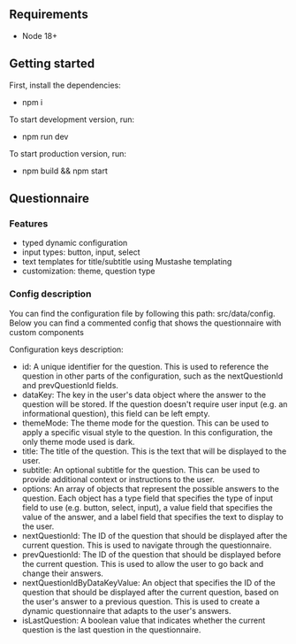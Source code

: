 ## Requirements

- Node 18+

## Getting started

First, install the dependencies:

- npm i

To start development version, run:

- npm run dev

To start production version, run:

- npm build && npm start

## Questionnaire

### Features

- typed dynamic configuration
- input types: button, input, select
- text templates for title/subtitle using Mustashe templating
- customization: theme, question type

### Config description

You can find the configuration file by following this path: src/data/config. Below you can find a commented config that shows the questionnaire with custom components

Configuration keys description:

- id: A unique identifier for the question. This is used to reference the question in other parts of the configuration, such as the nextQuestionId and prevQuestionId fields.
- dataKey: The key in the user's data object where the answer to the question will be stored. If the question doesn't require user input (e.g. an informational question), this field can be left empty.
- themeMode: The theme mode for the question. This can be used to apply a specific visual style to the question. In this configuration, the only theme mode used is dark.
- title: The title of the question. This is the text that will be displayed to the user.
- subtitle: An optional subtitle for the question. This can be used to provide additional context or instructions to the user.
- options: An array of objects that represent the possible answers to the question. Each object has a type field that specifies the type of input field to use (e.g. button, select, input), a value field that specifies the value of the answer, and a label field that specifies the text to display to the user.
- nextQuestionId: The ID of the question that should be displayed after the current question. This is used to navigate through the questionnaire.
- prevQuestionId: The ID of the question that should be displayed before the current question. This is used to allow the user to go back and change their answers.
- nextQuestionIdByDataKeyValue: An object that specifies the ID of the question that should be displayed after the current question, based on the user's answer to a previous question. This is used to create a dynamic questionnaire that adapts to the user's answers.
- isLastQuestion: A boolean value that indicates whether the current question is the last question in the questionnaire.
